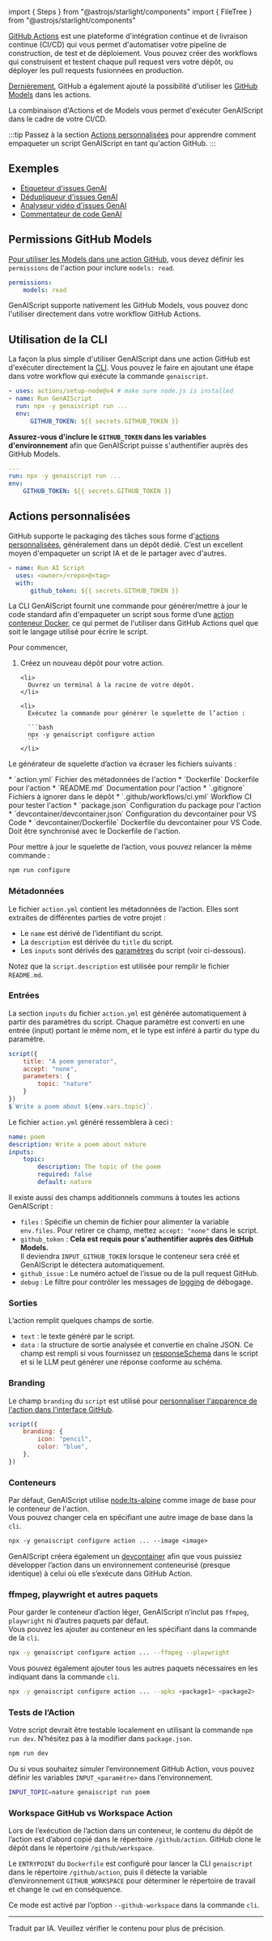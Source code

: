 import { Steps } from "@astrojs/starlight/components"
import { FileTree } from "@astrojs/starlight/components"

[GitHub Actions](https://docs.github.com/en/actions) est une plateforme d'intégration continue et de livraison continue (CI/CD) qui vous permet d'automatiser votre pipeline de construction, de test et de déploiement. Vous pouvez créer des workflows qui construisent et testent chaque pull request vers votre dépôt, ou déployer les pull requests fusionnées en production.

[Dernièrement](https://github.blog/changelog/2025-04-14-github-actions-token-integration-now-generally-available-in-github-models/), GitHub a également ajouté la possibilité d'utiliser les [GitHub Models](https://docs.github.com/en/github-models) dans les actions.

La combinaison d'Actions et de Models vous permet d'exécuter GenAIScript dans le cadre de votre CI/CD.

:::tip
Passez à la section [Actions personnalisées](#custom-actions) pour apprendre comment empaqueter un script GenAIScript en tant qu'action GitHub.
:::

## Exemples

* [Étiqueteur d'issues GenAI](https://github.com/pelikhan/action-genai-issue-labeller/)
* [Dédupliqueur d'issues GenAI](https://github.com/pelikhan/action-genai-issue-dedup/)
* [Analyseur vidéo d'issues GenAI](https://github.com/pelikhan/action-genai-video-issue-analyzer/)
* [Commentateur de code GenAI](https://github.com/pelikhan/action-genai-commentor/)

## Permissions GitHub Models

[Pour utiliser les Models dans une action GitHub](https://docs.github.com/en/github-models/use-github-models/integrating-ai-models-into-your-development-workflow#using-ai-models-with-github-actions), vous devez définir les `permissions` de l'action pour inclure `models: read`.

```yaml "models: read"
permissions:
    models: read
```

GenAIScript supporte nativement les GitHub Models, vous pouvez donc l'utiliser directement dans votre workflow GitHub Actions.

## Utilisation de la CLI

La façon la plus simple d'utiliser GenAIScript dans une action GitHub est d'exécuter directement la [CLI](/genaiscript/reference/cli). Vous pouvez le faire en ajoutant une étape dans votre workflow qui exécute la commande `genaiscript`.

```yaml "npx -y genaiscript run ..."
- uses: actions/setup-node@v4 # make sure node.js is installed
- name: Run GenAIScript
  run: npx -y genaiscript run ...
  env:
      GITHUB_TOKEN: ${{ secrets.GITHUB_TOKEN }}
```

**Assurez-vous d'inclure le `GITHUB_TOKEN` dans les variables d'environnement** afin que GenAIScript puisse s'authentifier auprès des GitHub Models.

```yaml "GITHUB_TOKEN: ${{ secrets.GITHUB_TOKEN }}"
---
run: npx -y genaiscript run ...
env:
    GITHUB_TOKEN: ${{ secrets.GITHUB_TOKEN }}
```

## Actions personnalisées <a id="custom-actions" />

GitHub supporte le packaging des tâches sous forme d'[actions personnalisées](https://docs.github.com/en/actions/sharing-automations/creating-actions/about-custom-actions), généralement dans un dépôt dédié. C’est un excellent moyen d'empaqueter un script IA et de le partager avec d'autres.

```yaml "uses: <owner>/<repo>@<tag>"
- name: Run AI Script
  uses: <owner>/<repo>@<tag>
  with:
      github_token: ${{ secrets.GITHUB_TOKEN }}
```

La CLI GenAIScript fournit une commande pour générer/mettre à jour le code standard afin d'empaqueter un script sous forme d’une [action conteneur Docker](https://docs.github.com/en/actions/sharing-automations/creating-actions/creating-a-docker-container-action), ce qui permet de l'utiliser dans GitHub Actions quel que soit le langage utilisé pour écrire le script.

Pour commencer,

<Steps>
  <ol>
    <li>
      Créez un nouveau dépôt pour votre action.
    </li>

    <li>
      Ouvrez un terminal à la racine de votre dépôt.
    </li>

    <li>
      Exécutez la commande pour générer le squelette de l’action :

      ```bash
      npx -y genaiscript configure action
      ```
    </li>
  </ol>
</Steps>

Le générateur de squelette d’action va écraser les fichiers suivants :

<FileTree>
  * `action.yml` Fichier des métadonnées de l'action
  * `Dockerfile` Dockerfile pour l'action
  * `README.md` Documentation pour l'action
  * `.gitignore` Fichiers à ignorer dans le dépôt
  * `.github/workflows/ci.yml` Workflow CI pour tester l'action
  * `package.json` Configuration du package pour l'action
  * `devcontainer/devcontainer.json` Configuration du devcontainer pour VS Code
  * `devcontainer/Dockerfile` Dockerfile du devcontainer pour VS Code. Doit être synchronisé avec le Dockerfile de l'action.
</FileTree>

Pour mettre à jour le squelette de l’action, vous pouvez relancer la même commande :

```bash
npm run configure
```

### Métadonnées

Le fichier `action.yml` contient les métadonnées de l’action. Elles sont extraites de différentes parties de votre projet :

* Le `name` est dérivé de l’identifiant du script.
* La `description` est dérivée du `title` du script.
* Les `inputs` sont dérivés des [paramètres](/genaiscript/reference/scripts/parameters) du script (voir ci-dessous).

Notez que la `script.description` est utilisée pour remplir le fichier `README.md`.

### Entrées

La section `inputs` du fichier `action.yml` est générée automatiquement à partir des paramètres du script.
Chaque paramètre est converti en une entrée (input) portant le même nom, et le type est inféré à partir du type du paramètre.

```js title="poem.genai.mts"
script({
    title: "A poem generator",
    accept: "none",
    parameters: {
        topic: "nature"
    }
})
$`Write a poem about ${env.vars.topic}`.
```

Le fichier `action.yml` généré ressemblera à ceci :

```yaml title="action.yml"
name: poem
description: Write a poem about nature
inputs:
    topic:
        description: The topic of the poem
        required: false
        default: nature
```

Il existe aussi des champs additionnels communs à toutes les actions GenAIScript :

* `files` : Spécifie un chemin de fichier pour alimenter la variable `env.files`. Pour retirer ce champ, mettez `accept: "none"` dans le script.
* `github_token` : **Cela est requis pour s'authentifier auprès des GitHub Models.**\
  Il deviendra `INPUT_GITHUB_TOKEN` lorsque le conteneur sera créé et GenAIScript le détectera automatiquement.
* `github_issue` : Le numéro actuel de l’issue ou de la pull request GitHub.
* `debug` : Le filtre pour contrôler les messages de [logging](/genaiscript/reference/scripts/logging) de débogage.

### Sorties

L’action remplit quelques champs de sortie.

* `text` : le texte généré par le script.
* `data` : la structure de sortie analysée et convertie en chaîne JSON. Ce champ est rempli si vous fournissez un [responseSchema](/genaiscript/reference/scripts/schemas) dans le script et si le LLM peut générer une réponse conforme au schéma.

### Branding

Le champ `branding` du `script` est utilisé pour [personnaliser l'apparence de l'action dans l'interface GitHub](https://docs.github.com/en/actions/sharing-automations/creating-actions/metadata-syntax-for-github-actions?versionId=free-pro-team%40latest\&productId=actions\&restPage=sharing-automations%2Ccreating-actions%2Creleasing-and-maintaining-actions#branding).

```js
script({
    branding: {
        icon: "pencil",
        color: "blue",
    },
})
```

### Conteneurs

Par défaut, GenAIScript utilise [node:lts-alpine](https://hub.docker.com/_/node/) comme image de base pour le conteneur de l'action.\
Vous pouvez changer cela en spécifiant une autre image de base dans la `cli`.

```dockerfile "--image <image>"
npx -y genaiscript configure action ... --image <image>
```

GenAIScript créera également un [devcontainer](https://code.visualstudio.com/docs/devcontainers/create-dev-container) afin que vous puissiez développer l’action dans un environnement conteneurisé (presque identique) à celui où elle s’exécute dans GitHub Action.

### ffmpeg, playwright et autres paquets

Pour garder le conteneur d’action léger, GenAIScript n’inclut pas `ffmpeg`, `playwright` ni d’autres paquets par défaut.\
Vous pouvez les ajouter au conteneur en les spécifiant dans la commande de la `cli`.

```bash "--ffmpeg --playwright"
npx -y genaiscript configure action ... --ffmpeg --playwright
```

Vous pouvez également ajouter tous les autres paquets nécessaires en les indiquant dans la commande `cli`.

```bash "--apks <package1> <package2>"
npx -y genaiscript configure action ... --apks <package1> <package2>
```

### Tests de l’Action

Votre script devrait être testable localement en utilisant la commande `npm run dev`. N’hésitez pas à la modifier dans `package.json`.

```bash
npm run dev
```

Ou si vous souhaitez simuler l’environnement GitHub Action, vous pouvez définir les variables `INPUT_<paramètre>` dans l’environnement.

```bash
INPUT_TOPIC=nature genaiscript run poem
```

### Workspace GitHub vs Workspace Action

Lors de l’exécution de l’action dans un conteneur, le contenu du dépôt de l’action est d’abord copié dans le répertoire `/github/action`. GitHub clone le dépôt dans le répertoire `/github/workspace`.

Le `ENTRYPOINT` du `Dockerfile` est configuré pour lancer la CLI `genaiscript` dans le répertoire `/github/action`, puis il détecte la variable d’environnement `GITHUB_WORKSPACE` pour déterminer le répertoire de travail et change le `cwd` en conséquence.

Ce mode est activé par l’option `--github-workspace` dans la commande `cli`.

<hr />

Traduit par IA. Veuillez vérifier le contenu pour plus de précision.
